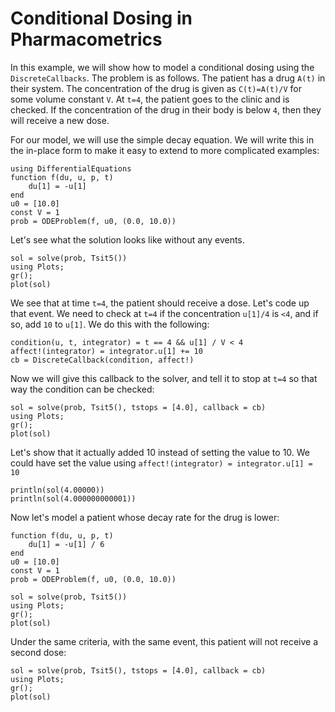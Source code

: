 # Conditional Dosing in Pharmacometrics

In this example, we will show how to model a conditional dosing using the `DiscreteCallbacks`. The problem is as follows. The patient has a drug `A(t)` in their system. The concentration of the drug is given as `C(t)=A(t)/V` for some volume constant `V`. At `t=4`, the patient goes to the clinic and is checked. If the concentration of the drug in their body is below `4`, then they will receive a new dose.

For our model, we will use the simple decay equation. We will write this in the in-place form to make it easy to extend to more complicated examples:

```@example dosing
using DifferentialEquations
function f(du, u, p, t)
    du[1] = -u[1]
end
u0 = [10.0]
const V = 1
prob = ODEProblem(f, u0, (0.0, 10.0))
```

Let's see what the solution looks like without any events.

```@example dosing
sol = solve(prob, Tsit5())
using Plots;
gr();
plot(sol)
```

We see that at time `t=4`, the patient should receive a dose. Let's code up that event. We need to check at `t=4` if the concentration `u[1]/4` is `<4`, and if so, add `10` to `u[1]`. We do this with the following:

```@example dosing
condition(u, t, integrator) = t == 4 && u[1] / V < 4
affect!(integrator) = integrator.u[1] += 10
cb = DiscreteCallback(condition, affect!)
```

Now we will give this callback to the solver, and tell it to stop at `t=4` so that way the condition can be checked:

```@example dosing
sol = solve(prob, Tsit5(), tstops = [4.0], callback = cb)
using Plots;
gr();
plot(sol)
```

Let's show that it actually added 10 instead of setting the value to 10. We could have set the value using `affect!(integrator) = integrator.u[1] = 10`

```@example dosing
println(sol(4.00000))
println(sol(4.000000000001))
```

Now let's model a patient whose decay rate for the drug is lower:

```@example dosing
function f(du, u, p, t)
    du[1] = -u[1] / 6
end
u0 = [10.0]
const V = 1
prob = ODEProblem(f, u0, (0.0, 10.0))
```

```@example dosing
sol = solve(prob, Tsit5())
using Plots;
gr();
plot(sol)
```

Under the same criteria, with the same event, this patient will not receive a second dose:

```@example dosing
sol = solve(prob, Tsit5(), tstops = [4.0], callback = cb)
using Plots;
gr();
plot(sol)
```
